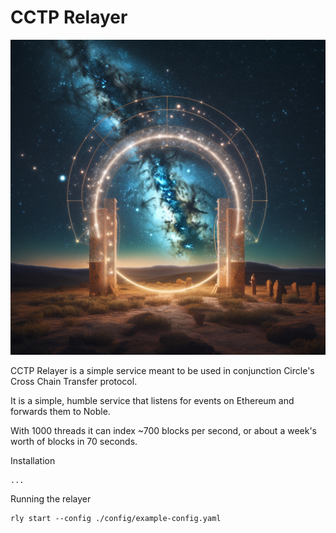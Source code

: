 # CCTP Relayer

<img src="header.png" width="512px">

CCTP Relayer is a simple service meant to be used in conjunction Circle's Cross Chain Transfer protocol.

It is a simple, humble service that listens for events on Ethereum and forwards them to Noble.

With 1000 threads it can index ~700 blocks per second, or about a week's worth of blocks in 70 seconds.

Installation
```shell
...
```

Running the relayer
```shell
rly start --config ./config/example-config.yaml
```
